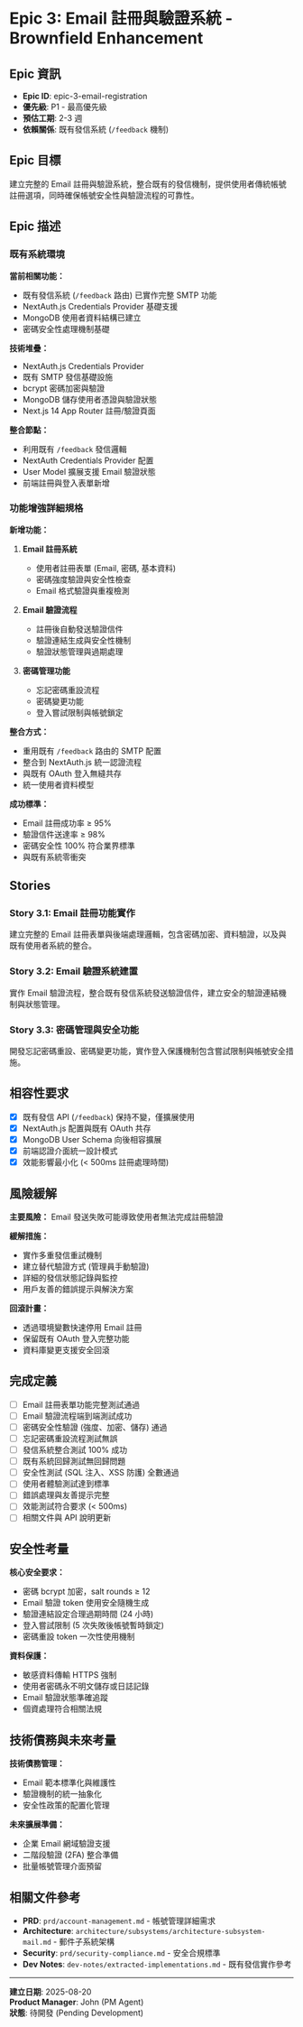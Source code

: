 # Epic 3: Email 註冊與驗證系統 - Brownfield Enhancement

## Epic 資訊
- **Epic ID**: epic-3-email-registration
- **優先級**: P1 - 最高優先級
- **預估工期**: 2-3 週
- **依賴關係**: 既有發信系統 (`/feedback` 機制)

## Epic 目標

建立完整的 Email 註冊與驗證系統，整合既有的發信機制，提供使用者傳統帳號註冊選項，同時確保帳號安全性與驗證流程的可靠性。

## Epic 描述

### 既有系統環境

**當前相關功能：**
- 既有發信系統 (`/feedback` 路由) 已實作完整 SMTP 功能
- NextAuth.js Credentials Provider 基礎支援
- MongoDB 使用者資料結構已建立
- 密碼安全性處理機制基礎

**技術堆疊：**
- NextAuth.js Credentials Provider
- 既有 SMTP 發信基礎設施
- bcrypt 密碼加密與驗證
- MongoDB 儲存使用者憑證與驗證狀態
- Next.js 14 App Router 註冊/驗證頁面

**整合節點：**
- 利用既有 `/feedback` 發信邏輯
- NextAuth Credentials Provider 配置
- User Model 擴展支援 Email 驗證狀態
- 前端註冊與登入表單新增

### 功能增強詳細規格

**新增功能：**

1. **Email 註冊系統**
   - 使用者註冊表單 (Email, 密碼, 基本資料)
   - 密碼強度驗證與安全性檢查
   - Email 格式驗證與重複檢測

2. **Email 驗證流程**
   - 註冊後自動發送驗證信件
   - 驗證連結生成與安全性機制
   - 驗證狀態管理與過期處理

3. **密碼管理功能**
   - 忘記密碼重設流程
   - 密碼變更功能
   - 登入嘗試限制與帳號鎖定

**整合方式：**
- 重用既有 `/feedback` 路由的 SMTP 配置
- 整合到 NextAuth.js 統一認證流程
- 與既有 OAuth 登入無縫共存
- 統一使用者資料模型

**成功標準：**
- Email 註冊成功率 ≥ 95%
- 驗證信件送達率 ≥ 98%
- 密碼安全性 100% 符合業界標準
- 與既有系統零衝突

## Stories

### Story 3.1: Email 註冊功能實作
建立完整的 Email 註冊表單與後端處理邏輯，包含密碼加密、資料驗證，以及與既有使用者系統的整合。

### Story 3.2: Email 驗證系統建置
實作 Email 驗證流程，整合既有發信系統發送驗證信件，建立安全的驗證連結機制與狀態管理。

### Story 3.3: 密碼管理與安全功能
開發忘記密碼重設、密碼變更功能，實作登入保護機制包含嘗試限制與帳號安全措施。

## 相容性要求

- [x] 既有發信 API (`/feedback`) 保持不變，僅擴展使用
- [x] NextAuth.js 配置與既有 OAuth 共存
- [x] MongoDB User Schema 向後相容擴展
- [x] 前端認證介面統一設計模式
- [x] 效能影響最小化 (< 500ms 註冊處理時間)

## 風險緩解

**主要風險：** Email 發送失敗可能導致使用者無法完成註冊驗證

**緩解措施：**
- 實作多重發信重試機制
- 建立替代驗證方式 (管理員手動驗證)
- 詳細的發信狀態記錄與監控
- 用戶友善的錯誤提示與解決方案

**回滾計畫：**
- 透過環境變數快速停用 Email 註冊
- 保留既有 OAuth 登入完整功能
- 資料庫變更支援安全回滾

## 完成定義

- [ ] Email 註冊表單功能完整測試通過
- [ ] Email 驗證流程端到端測試成功
- [ ] 密碼安全性驗證 (強度、加密、儲存) 通過
- [ ] 忘記密碼重設流程測試無誤
- [ ] 發信系統整合測試 100% 成功
- [ ] 既有系統回歸測試無回歸問題
- [ ] 安全性測試 (SQL 注入、XSS 防護) 全數通過
- [ ] 使用者體驗測試達到標準
- [ ] 錯誤處理與友善提示完整
- [ ] 效能測試符合要求 (< 500ms)
- [ ] 相關文件與 API 說明更新

## 安全性考量

**核心安全要求：**
- 密碼 bcrypt 加密，salt rounds ≥ 12
- Email 驗證 token 使用安全隨機生成
- 驗證連結設定合理過期時間 (24 小時)
- 登入嘗試限制 (5 次失敗後帳號暫時鎖定)
- 密碼重設 token 一次性使用機制

**資料保護：**
- 敏感資料傳輸 HTTPS 強制
- 使用者密碼永不明文儲存或日誌記錄
- Email 驗證狀態準確追蹤
- 個資處理符合相關法規

## 技術債務與未來考量

**技術債務管理：**
- Email 範本標準化與維護性
- 驗證機制的統一抽象化
- 安全性政策的配置化管理

**未來擴展準備：**
- 企業 Email 網域驗證支援
- 二階段驗證 (2FA) 整合準備
- 批量帳號管理介面預留

## 相關文件參考

- **PRD**: `prd/account-management.md` - 帳號管理詳細需求
- **Architecture**: `architecture/subsystems/architecture-subsystem-mail.md` - 郵件子系統架構
- **Security**: `prd/security-compliance.md` - 安全合規標準
- **Dev Notes**: `dev-notes/extracted-implementations.md` - 既有發信實作參考

---

**建立日期**: 2025-08-20  
**Product Manager**: John (PM Agent)  
**狀態**: 待開發 (Pending Development)